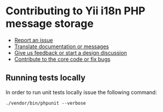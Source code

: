 # Contributing to Yii i18n PHP message storage

- [Report an issue](https://github.com/yiisoft/yii2/blob/master/docs/internals/report-an-issue.md)
- [Translate documentation or messages](https://github.com/yiisoft/yii2/blob/master/docs/internals/translation-workflow.md)
- [Give us feedback or start a design discussion](http://www.yiiframework.com/forum/index.php/forum/42-general-discussions-for-yii-20/)
- [Contribute to the core code or fix bugs](https://github.com/yiisoft/yii2/blob/master/docs/internals/git-workflow.md)

## Running tests locally

In order to run unit tests locally issue the following command:

```
./vendor/bin/phpunit --verbose
```
